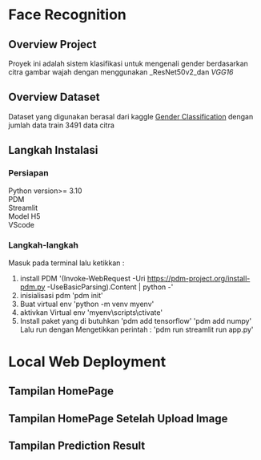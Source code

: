 # Face Recognition
## Overview Project
Proyek ini adalah sistem klasifikasi untuk mengenali gender berdasarkan citra gambar wajah dengan menggunakan _ResNet50v2_dan _VGG16_

## Overview Dataset
Dataset yang digunakan berasal dari kaggle [Gender Classification](https://www.kaggle.com/datasets/gpiosenka/gender-classification-from-an-image)
dengan jumlah data train 3491 data citra

## Langkah Instalasi
### Persiapan
Python version>= 3.10  
PDM  
Streamlit  
Model H5  
VScode  
### Langkah-langkah
Masuk pada terminal lalu ketikkan :  
1. install PDM
   '(Invoke-WebRequest -Uri https://pdm-project.org/install-pdm.py -UseBasicParsing).Content | python -'  
2. inisialisasi pdm
   'pdm init'  
3. Buat virtual env
   'python -m venv myenv'
4. aktivkan Virtual env
   'myenv\scripts\ctivate'
5. Install paket yang di butuhkan
   'pdm add tensorflow'
   'pdm add numpy'
Lalu run dengan Mengetikkan perintah :
'pdm run streamlit run app.py'

# Local Web Deployment
## Tampilan HomePage

## Tampilan HomePage Setelah Upload Image
## Tampilan Prediction Result
